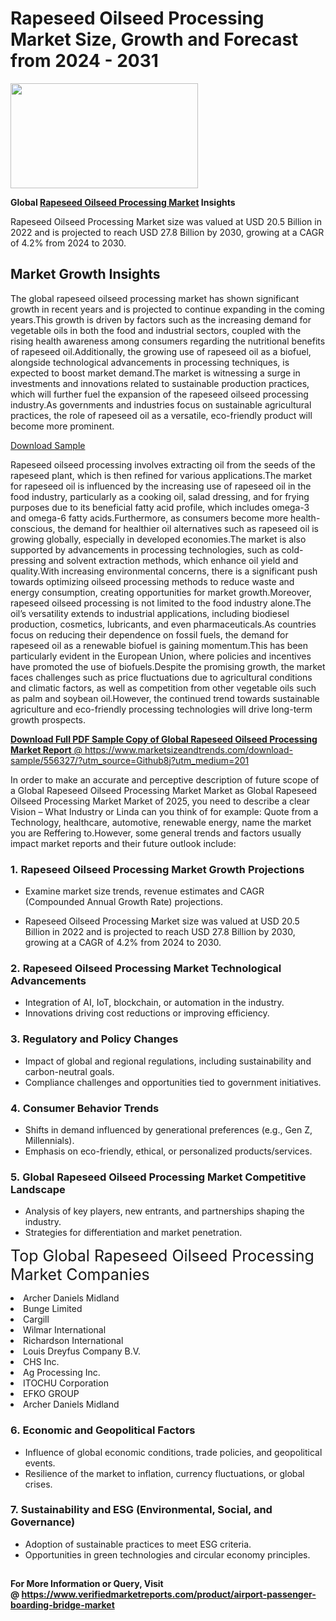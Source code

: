 <H1>Rapeseed Oilseed Processing Market Size, Growth and Forecast from 2024 - 2031</H1><img class="aligncenter size-medium wp-image-584254" src="https://thirdeyenews.in/wp-content/uploads/2024/09/Global-Market-Research-300x168.jpeg" alt="" width="300" height="168" /><p><strong>Global&nbsp;<a href="https://www.marketsizeandtrends.com/download-sample/556327/?utm_source=Github8j?utm_medium=201">Rapeseed Oilseed Processing Market</a> Insights</strong></p><p>Rapeseed Oilseed Processing Market size was valued at USD 20.5 Billion in 2022 and is projected to reach USD 27.8 Billion by 2030, growing at a CAGR of 4.2% from 2024 to 2030.</p><p><h2>Market Growth Insights</h2> <p>The global rapeseed oilseed processing market has shown significant growth in recent years and is projected to continue expanding in the coming years.This growth is driven by factors such as the increasing demand for vegetable oils in both the food and industrial sectors, coupled with the rising health awareness among consumers regarding the nutritional benefits of rapeseed oil.Additionally, the growing use of rapeseed oil as a biofuel, alongside technological advancements in processing techniques, is expected to boost market demand.The market is witnessing a surge in investments and innovations related to sustainable production practices, which will further fuel the expansion of the rapeseed oilseed processing industry.As governments and industries focus on sustainable agricultural practices, the role of rapeseed oil as a versatile, eco-friendly product will become more prominent.</p> <p><a href="#">Download Sample</a></p> <p>Rapeseed oilseed processing involves extracting oil from the seeds of the rapeseed plant, which is then refined for various applications.The market for rapeseed oil is influenced by the increasing use of rapeseed oil in the food industry, particularly as a cooking oil, salad dressing, and for frying purposes due to its beneficial fatty acid profile, which includes omega-3 and omega-6 fatty acids.Furthermore, as consumers become more health-conscious, the demand for healthier oil alternatives such as rapeseed oil is growing globally, especially in developed economies.The market is also supported by advancements in processing technologies, such as cold-pressing and solvent extraction methods, which enhance oil yield and quality.With increasing environmental concerns, there is a significant push towards optimizing oilseed processing methods to reduce waste and energy consumption, creating opportunities for market growth.Moreover, rapeseed oilseed processing is not limited to the food industry alone.The oil’s versatility extends to industrial applications, including biodiesel production, cosmetics, lubricants, and even pharmaceuticals.As countries focus on reducing their dependence on fossil fuels, the demand for rapeseed oil as a renewable biofuel is gaining momentum.This has been particularly evident in the European Union, where policies and incentives have promoted the use of biofuels.Despite the promising growth, the market faces challenges such as price fluctuations due to agricultural conditions and climatic factors, as well as competition from other vegetable oils such as palm and soybean oil.However, the continued trend towards sustainable agriculture and eco-friendly processing technologies will drive long-term growth prospects.</p> <p><a href="#"></p><p><span class=""><strong>Download Full PDF Sample Copy of Global Rapeseed Oilseed Processing Market Report</strong> @ <a href="https://www.marketsizeandtrends.com/download-sample/556327/?utm_source=Github8j?utm_medium=201" target="_blank">https://www.marketsizeandtrends.com/download-sample/556327/?utm_source=Github8j?utm_medium=201</a></span></p><p>In order to make an accurate and perceptive description of future scope of a Global&nbsp;Rapeseed Oilseed Processing Market Market as Global&nbsp;Rapeseed Oilseed Processing Market Market of 2025, you need to describe a clear Vision &ndash; What Industry or Linda can you think of for example: Quote from a Technology, healthcare, automotive, renewable energy, name the market you are Reffering to.However, some general trends and factors usually impact market reports and their future outlook include:</p><h3>1.&nbsp;<strong>Rapeseed Oilseed Processing Market Growth Projections</strong></h3><ul><li>Examine market size trends, revenue estimates and CAGR (Compounded Annual Growth Rate) projections.</li><li><p>Rapeseed Oilseed Processing Market size was valued at USD 20.5 Billion in 2022 and is projected to reach USD 27.8 Billion by 2030, growing at a CAGR of 4.2% from 2024 to 2030.</p></li></ul><h3>2.&nbsp;<strong>Rapeseed Oilseed Processing Market Technological Advancements</strong></h3><ul><li>Integration of AI, IoT, blockchain, or automation in the industry.</li><li>Innovations driving cost reductions or improving efficiency.</li></ul><h3>3.&nbsp;<strong>Regulatory and Policy Changes</strong></h3><ul><li>Impact of global and regional regulations, including sustainability and carbon-neutral goals.</li><li>Compliance challenges and opportunities tied to government initiatives.</li></ul><h3>4.&nbsp;<strong>Consumer Behavior Trends</strong></h3><ul><li>Shifts in demand influenced by generational preferences (e.g., Gen Z, Millennials).</li><li>Emphasis on eco-friendly, ethical, or personalized products/services.</li></ul><h3>5.&nbsp;<strong>Global Rapeseed Oilseed Processing Market Competitive Landscape</strong></h3><ul><li>Analysis of key players, new entrants, and partnerships shaping the industry.</li><li>Strategies for differentiation and market penetration.</li></ul><p data-pm-slice="1 1 []"><span style="color: inherit; font-family: inherit; font-size: 25px;">Top Global Rapeseed Oilseed Processing Market Companies</span></p><div class="" data-test-id=""><p><li>Archer Daniels Midland</li><li> Bunge Limited</li><li> Cargill</li><li> Wilmar International</li><li> Richardson International</li><li> Louis Dreyfus Company B.V.</li><li> CHS Inc.</li><li> Ag Processing Inc.</li><li> ITOCHU Corporation</li><li> EFKO GROUP</li><li> Archer Daniels Midland</li></p></div><h3>6.&nbsp;<strong>Economic and Geopolitical Factors</strong></h3><ul><li>Influence of global economic conditions, trade policies, and geopolitical events.</li><li>Resilience of the market to inflation, currency fluctuations, or global crises.</li></ul><h3>7.&nbsp;<strong>Sustainability and ESG (Environmental, Social, and Governance)</strong></h3><ul><li>Adoption of sustainable practices to meet ESG criteria.</li><li>Opportunities in green technologies and circular economy principles.</li></ul><h2><strong style="font-size: 14px;">For More Information or Query, Visit @&nbsp;</strong><a style="background-color: #ffffff; font-size: 14px;" href="https://www.marketsizeandtrends.com/report/rapeseed-oilseed-processing-market/" target="_blank">https://www.verifiedmarketreports.com/product/airport-passenger-boarding-bridge-market</a></h2>